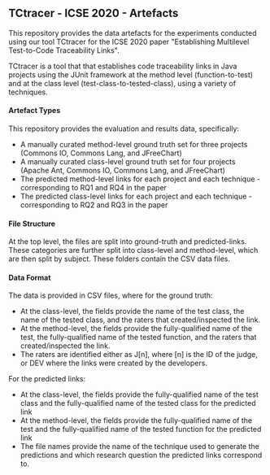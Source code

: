 
## TCtracer - ICSE 2020 - Artefacts
This repository provides the data artefacts for the experiments conducted using our tool TCtracer for the ICSE 2020 paper "Establishing Multilevel Test-to-Code Traceability Links".

TCtracer is a tool that that establishes code traceability links in Java projects using the JUnit framework at the method level (function-to-test) and at the class level (test-class-to-tested-class), using a variety of techniques.
#### Artefact Types
This repository provides the evaluation and results data, specifically:

 - A manually curated method-level ground truth set for three projects (Commons IO, Commons Lang, and JFreeChart)
 - A manually curated class-level ground truth set for four projects (Apache Ant, Commons IO, Commons Lang, and JFreeChart)
 - The predicted method-level links for each project and each technique - corresponding to RQ1 and RQ4 in the paper
 - The predicted class-level links for each project and each technique - corresponding to RQ2 and RQ3 in the paper

#### File Structure
At the top level, the files are split into ground-truth and predicted-links. These categories are further split into class-level and method-level, which are then split by subject. These folders contain the CSV data files.

#### Data Format

The data is provided in CSV files, where for the ground truth: 

 - At the class-level, the fields provide the name of the test class, the name of the tested class, and the raters that created/inspected the link.
 - At the method-level, the fields provide the fully-qualified name of the test, the fully-qualified name of the tested function, and the raters that created/inspected the link.
 - The raters are identified either as J[n], where [n] is the ID of the judge, or DEV where the links were created by the developers.

For the predicted links:

 - At the class-level, the fields provide the fully-qualified name of the test class and the fully-qualified name of the tested class for the predicted link
 - At the method-level, the fields provide the fully-qualified name of the test and the fully-qualified name of the tested function for the predicted link
 - The file names provide the name of the technique used to generate the predictions and which research question the predicted links correspond to.
